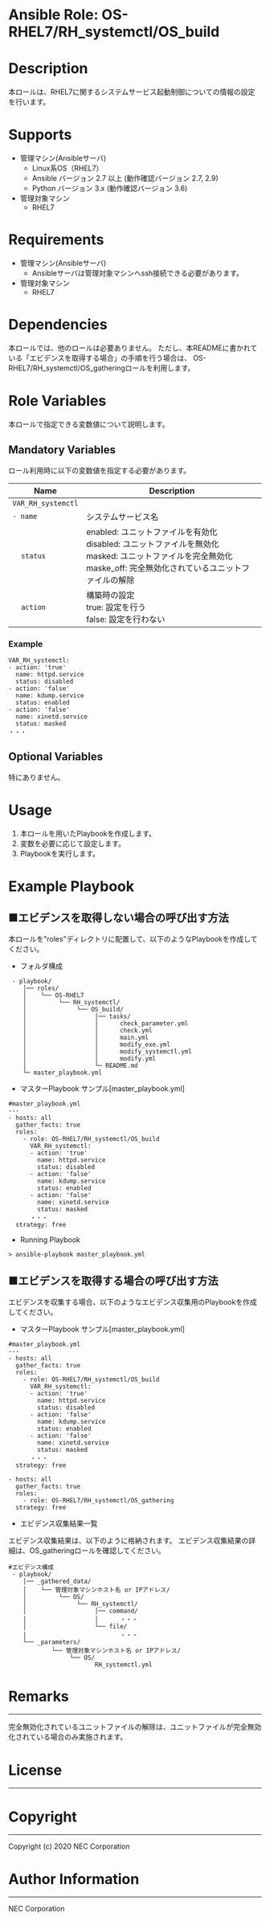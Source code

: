 Ansible Role: OS-RHEL7/RH_systemctl/OS_build
=======================================================
# Description
本ロールは、RHEL7に関するシステムサービス起動制御についての情報の設定を行います。

# Supports
- 管理マシン(Ansibleサーバ)
  * Linux系OS（RHEL7）
  * Ansible バージョン 2.7 以上 (動作確認バージョン 2.7, 2.9)
  * Python バージョン 3.x  (動作確認バージョン 3.6)
- 管理対象マシン
  * RHEL7

# Requirements
- 管理マシン(Ansibleサーバ)
  * Ansibleサーバは管理対象マシンへssh接続できる必要があります。
- 管理対象マシン
  * RHEL7

# Dependencies

本ロールでは、他のロールは必要ありません。
ただし、本READMEに書かれている「エビデンスを取得する場合」の手順を行う場合は、
OS-RHEL7/RH_systemctl/OS_gatheringロールを利用します。

# Role Variables

本ロールで指定できる変数値について説明します。

## Mandatory Variables

ロール利用時に以下の変数値を指定する必要があります。

| Name | Description | 
| ---- | ----------- | 
| `VAR_RH_systemctl` | | 
| `- name` | システムサービス名 | 
| &nbsp;&nbsp;&nbsp;&nbsp;`status` | enabled: ユニットファイルを有効化<br>disabled: ユニットファイルを無効化<br>masked: ユニットファイルを完全無効化<br>maske_off: 完全無効化されているユニットファイルの解除 | 
| &nbsp;&nbsp;&nbsp;&nbsp;`action` | 構築時の設定<br>true: 設定を行う<br>false: 設定を行わない | 

### Example
~~~
VAR_RH_systemctl:
- action: 'true'
  name: httpd.service
  status: disabled
- action: 'false'
  name: kdump.service
  status: enabled
- action: 'false'
  name: xinetd.service
  status: masked
・・・
~~~


## Optional Variables

特にありません。

# Usage

1. 本ロールを用いたPlaybookを作成します。
2. 変数を必要に応じて設定します。
3. Playbookを実行します。

# Example Playbook

## ■エビデンスを取得しない場合の呼び出す方法

本ロールを"roles"ディレクトリに配置して、以下のようなPlaybookを作成してください。

- フォルダ構成

~~~
 - playbook/
    │── roles/
    │    └── OS-RHEL7
    │         └── RH_systemctl/
    │              └── OS_build/
    │                   │── tasks/
    │                   │      check_parameter.yml
    │                   │      check.yml
    │                   │      main.yml
    │                   │      modify_exe.yml
    │                   │      modify_systemctl.yml
    │                   │      modify.yml
    │                   └─ README.md
    └─ master_playbook.yml
~~~

- マスターPlaybook サンプル[master_playbook.yml]

~~~
#master_playbook.yml
---
- hosts: all
  gather_facts: true
  roles:
    - role: OS-RHEL7/RH_systemctl/OS_build
      VAR_RH_systemctl:
      - action: 'true'
        name: httpd.service
        status: disabled
      - action: 'false'
        name: kdump.service
        status: enabled
      - action: 'false'
        name: xinetd.service
        status: masked
      ・・・
  strategy: free
~~~

- Running Playbook

~~~
> ansible-playbook master_playbook.yml
~~~

## ■エビデンスを取得する場合の呼び出す方法

エビデンスを収集する場合、以下のようなエビデンス収集用のPlaybookを作成してください。  

- マスターPlaybook サンプル[master_playbook.yml]

~~~
#master_playbook.yml
---
- hosts: all
  gather_facts: true
  roles:
    - role: OS-RHEL7/RH_systemctl/OS_build
      VAR_RH_systemctl:
      - action: 'true'
        name: httpd.service
        status: disabled
      - action: 'false'
        name: kdump.service
        status: enabled
      - action: 'false'
        name: xinetd.service
        status: masked
      ・・・
  strategy: free

- hosts: all
  gather_facts: true
  roles:
    - role: OS-RHEL7/RH_systemctl/OS_gathering
  strategy: free
~~~

- エビデンス収集結果一覧

エビデンス収集結果は、以下のように格納されます。
エビデンス収集結果の詳細は、OS_gatheringロールを確認してください。

~~~
#エビデンス構成
 - playbook/
    │── _gathered_data/
    │    └── 管理対象マシンホスト名 or IPアドレス/
    │         └── OS/
    │              └── RH_systemctl/
    │                   │── command/
    │                   │      ・・・
    │                   └── file/
    │                          ・・・
    └── _parameters/
            └── 管理対象マシンホスト名 or IPアドレス/
                 └── OS/
                        RH_systemctl.yml
~~~

# Remarks
-------
完全無効化されているユニットファイルの解除は、ユニットファイルが完全無効化されている場合のみ実施されます。

# License
-------

# Copyright
---------
Copyright (c) 2020 NEC Corporation

# Author Information
------------------
NEC Corporation
